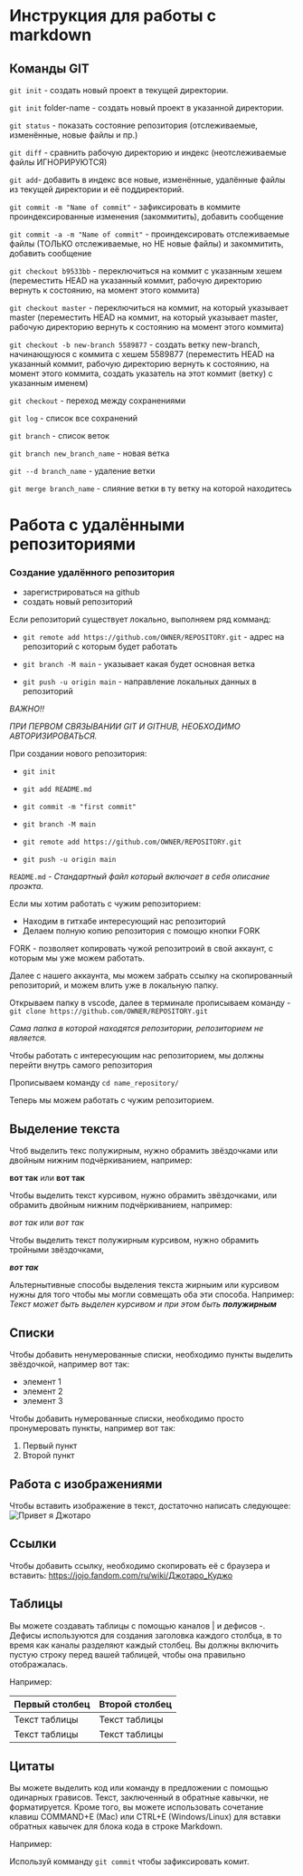 # Инструкция для работы с markdown
## Команды GIT
`git init` - создать новый проект в текущей директории.

`git init` folder-name - создать новый проект в указанной директории.

`git status` - показать состояние репозитория (отслеживаемые, изменённые, новые файлы и пр.)

`git diff` - сравнить рабочую директорию и индекс (неотслеживаемые файлы ИГНОРИРУЮТСЯ)

`git add`- добавить в индекс все новые, изменённые, удалённые файлы из текущей директории и её поддиректорий.

`git commit -m "Name of commit"` - зафиксировать в коммите проиндексированные изменения (закоммитить), добавить сообщение

`git commit -a -m "Name of commit"` - проиндексировать отслеживаемые файлы (ТОЛЬКО отслеживаемые, но НЕ новые файлы) и закоммитить, добавить сообщение

`git checkout b9533bb` - переключиться на коммит с указанным хешем (переместить HEAD на указанный коммит, рабочую директорию вернуть к состоянию, на момент этого коммита)

`git checkout master`  - переключиться на коммит, на который указывает master (переместить HEAD на коммит, на который указывает master, рабочую директорию вернуть к состоянию на момент этого коммита)

`git checkout -b new-branch 5589877` - создать ветку new-branch, начинающуюся с коммита c хешем 5589877 (переместить HEAD на указанный коммит, рабочую директорию вернуть к состоянию, на момент этого коммита, создать указатель на этот коммит (ветку) с указанным именем)

`git checkout` - переход между сохранениями

`git log` - список все сохранений

`git branch` - список веток

`git branch new_branch_name` - новая ветка

`git --d branch_name` - удаление ветки

`git merge branch_name` - слияние ветки в ту ветку на которой находитесь

# Работа с удалёнными репозиториями
### Создание удалённого репозитория
* зарегистрироваться на github
* создать новый репозиторий

Если репозиторий существует локально, выполняем ряд комманд:

* `git remote add https://github.com/OWNER/REPOSITORY.git` - 
адрес на репозиторий с которым будет работать

* `git branch -M main` - указывает какая будет основная ветка

* `git push -u origin main` - направление локальных данных в репозиторий
 
 *ВАЖНО!!* 
 
 *ПРИ ПЕРВОМ СВЯЗЫВАНИИ GIT И GITHUB, НЕОБХОДИМО АВТОРИЗИРОВАТЬСЯ.*

 При создании нового репозитория:

* `git init`

* `git add README.md`

* `git commit -m "first commit"`

* `git branch -M main`

* `git remote add https://github.com/OWNER/REPOSITORY.git`

* `git push -u origin main`


`README.md` - *Стандартный файл который включает в себя описание проэкта.*

Если мы хотим работать с чужим репозиторием:
*  Находим в гитхабе интересующий нас репозиторий
*  Делаем полную копию репозитория с помощю кнопки FORK

FORK - позволяет копировать чужой репозитроий в свой аккаунт, с которым мы уже можем работать.

Далее с нашего аккаунта, мы можем забрать ссылку на скопированный репозиторий, и можем влить уже в локальную папку.

Открываем папку в vscode, далее в терминале прописываем команду - `git clone https://github.com/OWNER/REPOSITORY.git`

*Сама папка в которой находятся репозитории, репозиторием не является.*

Чтобы работать с интересующим нас репозиторием, мы должны перейти внутрь самого репозитория

Прописываем команду `cd name_repository/`

Теперь мы можем работать с чужим репозиторием.   

## Выделение текста 
Чтоб выделить текс полужирным, нужно обрамить звёздочками или двойным нижним подчёркиванием, например: 

**вот так** или __вот так__

Чтобы выделить текст курсивом, нужно обрамить звёздочками, или обрамить двойным нижним подчёркиванием, например:

 *вот так* или _вот так_

Чтобы выделить текст полужирным курсивом, нужно обрамить тройными звёздочками, 

***вот так***

Альтернытивные способы выделения текста жирныим или курсивом нужны для того чтобы мы могли совмещать оба эти способа. Например: *Текст может быть выделен курсивом и при этом быть __полужирным__*

## Списки
Чтобы добавить ненумерованные списки, необходимо пункты выделить звёздочкой, например вот так:
* элемент 1
* элемент 2
* элемент 3

Чтобы добавить нумерованные списки, необходимо просто пронумеровать пункты, например вот так:
1. Первый пункт
2. Второй пункт

## Работа с изображениями
Чтобы вставить изображение в текст, достаточно написать следующее:
![Привет я Джотаро](jotaro.jpg)

## Ссылки
Чтобы добавить ссылку, необходимо скопировать её с браузера и вставить: https://jojo.fandom.com/ru/wiki/Джотаро_Куджо

## Таблицы 
Вы можете создавать таблицы с помощью каналов | и дефисов -. Дефисы используются для создания заголовка каждого столбца, в то время как каналы разделяют каждый столбец. Вы должны включить пустую строку перед вашей таблицей, чтобы она правильно отображалась.

 Например:

|Первый столбец|Второй столбец|
 |--------------|------------|
 | Текст таблицы|Текст таблицы|
 | Текст таблицы|Текст таблицы|
## Цитаты
Вы можете выделить код или команду в предложении с помощью одинарных грависов. Текст, заключенный в обратные кавычки, не форматируется. Кроме того, вы можете использовать сочетание клавиш COMMAND+E (Mac) или CTRL+E (Windows/Linux) для вставки обратных кавычек для блока кода в строке Markdown. 

Например:

Используй комманду `git commit` чтобы зафиксировать комит.